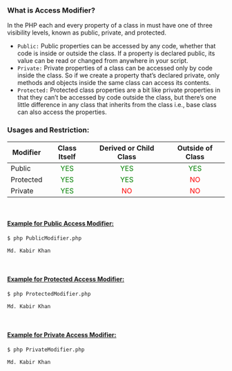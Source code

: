 ### What is Access Modifier?
In the PHP each and every property of a class in must have one of three visibility levels, known as public, private, and protected.

- `Public:` Public properties can be accessed by any code, whether that code is inside or outside the class. If a property is declared public, its value can be read or changed from anywhere in your script.
- `Private:` Private properties of a class can be accessed only by code inside the class. So if we create a property that’s declared private, only methods and objects inside the same class can access its contents.
- `Protected:` Protected class properties are a bit like private properties in that they can’t be accessed by code outside the class, but there’s one little difference in any class that inherits from the class i.e., base class can also access the properties.

### Usages and Restriction:
| Modifier  | Class Itself                          | Derived or Child Class                | Outside of Class                      |
| ----------| :-----------------------------------: | :-----------------------------------: | :-----------------------------------: |
| Public    | <span style="color: green">YES</span> | <span style="color: green">YES</span> | <span style="color: green">YES</span> |
| Protected | <span style="color: green">YES</span> | <span style="color: green">YES</span> | <span style="color: red">NO</span>    |
| Private   | <span style="color: green">YES</span> | <span style="color: red">NO</span>    | <span style="color: red">NO</span>    |

<br>

#### [Example for Public Access Modifier:](PublicModifier.php)
```bash
$ php PublicModifier.php
```

```text 
Md. Kabir Khan
```
<br>

#### [Example for Protected Access Modifier:](ProtectedModifier.php)
```bash
$ php ProtectedModifier.php
```

```text 
Md. Kabir Khan
```
<br>

#### [Example for Private Access Modifier:](PrivateModifier.php)
```bash
$ php PrivateModifier.php
```

```text 
Md. Kabir Khan
```
